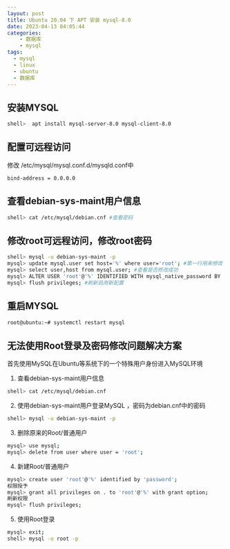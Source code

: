 ```yaml
---
layout: post
title: Ubuntu 20.04 下 APT 安装 mysql-8.0
date: 2023-04-13 04:05:44
categories: 
    - 数据库
    - mysql
tags:
  - mysql
  - linux
  - ubuntu
  - 数据库
---
```


## 安装MYSQL
```bash
shell>  apt install mysql-server-8.0 mysql-client-8.0
```

## 配置可远程访问

修改 /etc/mysql/mysql.conf.d/mysqld.conf中
```
bind-address = 0.0.0.0
```
## 查看debian-sys-maint用户信息
```bash
shell> cat /etc/mysql/debian.cnf #查看密码
```

## 修改root可远程访问，修改root密码
```bash
shell> mysql -u debian-sys-maint -p
mysql> update mysql.user set host='%' where user='root'; #第一行用来修改 root 可远程访问
mysql> select user,host from mysql.user; #查看是否修改成功
mysql> ALTER USER 'root'@'%' IDENTIFIED WITH mysql_native_password BY 'password'; #修改密码
mysql> flush privileges; #刷新启用新配置
```

## 重启MYSQL
```bash
root@ubuntu:~# systemctl restart mysql
```

## 无法使用Root登录及密码修改问题解决方案

首先使用MySQL在Ubuntu等系统下的一个特殊用户身份进入MySQL环境

1. 查看debian-sys-maint用户信息
```bash
shell> cat /etc/mysql/debian.cnf
```

2. 使用debian-sys-maint用户登录MySQL ，密码为debian.cnf中的密码
```bash
shell> mysql -u debian-sys-maint -p
```

3. 删除原来的Root/普通用户
```bash
mysql> use mysql;
mysql> delete from user where user = 'root';
```

4. 新建Root/普通用户
```bash
mysql> create user 'root'@'%' identified by 'password';
权限授予
mysql> grant all privileges on . to 'root'@'%' with grant option;
刷新权限
mysql> flush privileges;
```
5. 使用Root登录
``` bash
mysql> exit;
shell> mysql -u root -p
```
